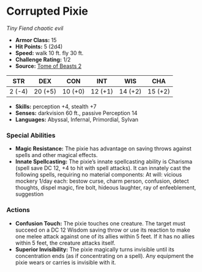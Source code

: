 # Corrupted Pixie

*Tiny* *Fiend* *chaotic evil*

- **Armor Class:** 15
- **Hit Points:** 5 (2d4)
- **Speed:** walk 10 ft. fly 30 ft.
- **Challenge Rating:** 1/2
- **Source:** [Tome of Beasts 2](https://koboldpress.com/kpstore/product/tome-of-beasts-2-for-5th-edition/)

| STR | DEX | CON | INT | WIS | CHA |
| --- | --- | --- | --- | --- | --- |
| 2 (-4) | 20 (+5) | 10 (+0) | 12 (+1) | 14 (+2) | 15 (+2) |

- **Skills:** perception +4, stealth +7
- **Senses:** darkvision 60 ft., passive Perception 14
- **Languages:** Abyssal, Infernal, Primordial, Sylvan
### Special Abilities
- **Magic Resistance:** The pixie has advantage on saving throws against spells and other magical effects.
- **Innate Spellcasting:** The pixie’s innate spellcasting ability is Charisma (spell save DC 12, +4 to hit with spell attacks). It can innately cast the following spells, requiring no material components: At will: vicious mockery 1/day each: bestow curse, charm person, confusion, detect thoughts, dispel magic, fire bolt, hideous laughter, ray of enfeeblement, suggestion
### Actions
- **Confusion Touch:** The pixie touches one creature. The target must succeed on a DC 12 Wisdom saving throw or use its reaction to make one melee attack against one of its allies within 5 feet. If it has no allies within 5 feet, the creature attacks itself.
- **Superior Invisibility:** The pixie magically turns invisible until its concentration ends (as if concentrating on a spell). Any equipment the pixie wears or carries is invisible with it.
